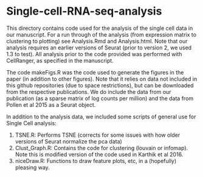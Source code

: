 # Single-cell-RNA-seq-analysis

This directory contains code used for the analysis of the single cell data in our manuscript. For a run through of the analysis (from expression matrix to clustering to plotting) see Analysis.Rmd and Analysis.html. Note that our analysis requires an earlier versions of Seurat (prior to version 2, we used 1.3 to test). All analysis prior to the code provided was performed with CellRanger, as specified in the manuscript.

The code makeFigs.R was the code used to generate the figures in the paper (in addition to other figures). Note that it relies on data not included in this github repositories (due to space restrictions), but can be downloaded from the respective publications. We do include the data from our publication (as a sparse matrix of log counts per million) and the data from Pollen et al 2015 as a Seurat object.

In addition to the analysis data, we included some scripts of general use for Single Cell analysis:
1) TSNE.R: Performs TSNE (corrects for some issues with how older versions of Seurat normalize the pca data)
2) Clust_Graph.R: Contains the code for clustering (louvain or infomap). Note this is modified version of the code used in Karthik et al 2016.
3) niceDraw.R: Functions to draw feature plots, etc, in a (hopefully) pleasing way.
